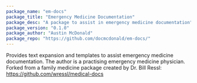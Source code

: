 ```yaml
---
package_name: "em-docs"
package_title: "Emergency Medicine Documentation"
package_desc: "A package to assist in emergency medicine documentation"
package_version: "0.1.0"
package_author: "Austin McDonald"
package_repo: "https://github.com/docmcdonald/em-docs/"
---
```


Provides text expansion and templates to assist emergency medicine documentation.
The author is a practising emergency medicine physician.
Forked from a family medicine package created by Dr. Bill Ressl:
https://github.com/wressl/medical-docs
